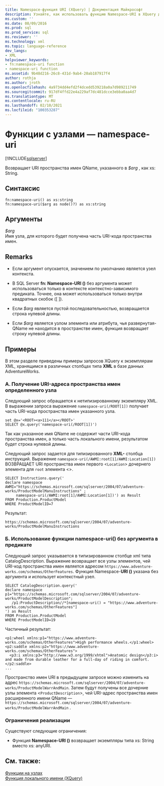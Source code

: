 ```yaml
---
title: Namespace-функция URI (XQuery) | Документация Майкрософт
description: Узнайте, как использовать функцию Namespace-URI в XQuery для возврата URI пространства имен указанного QName.
ms.custom: ''
ms.date: 08/09/2016
ms.prod: sql
ms.prod_service: sql
ms.reviewer: ''
ms.technology: xml
ms.topic: language-reference
dev_langs:
- XML
helpviewer_keywords:
- fn:namespace-uri function
- namespace-uri function
ms.assetid: 9b48d216-26c8-431d-9ab4-20ab187917f4
author: rothja
ms.author: jroth
ms.openlocfilehash: 4a9734dd4efd2f4dcedd539218a0a7d989211749
ms.sourcegitcommit: 917df4ffd22e4a229af7dc481dcce3ebba0aa4d7
ms.translationtype: MT
ms.contentlocale: ru-RU
ms.lasthandoff: 02/10/2021
ms.locfileid: "100353287"
---
```

# <a name="functions-on-nodes---namespace-uri"></a>Функции с узлами — namespace-uri
[!INCLUDE[sqlserver](../includes/applies-to-version/sqlserver.md)]

  Возвращает URI пространства имен QName, указанного в *$arg* , как xs: String.  
  
## <a name="syntax"></a>Синтаксис  
  
```  
fn:namespace-uri() as xs:string  
fn:namespace-uri($arg as node()?) as xs:string  
```  
  
## <a name="arguments"></a>Аргументы  
 *$arg*  
 Имя узла, для которого будет получена часть URI-кода пространства имен.  
  
## <a name="remarks"></a>Remarks  
  
-   Если аргумент опускается, значением по умолчанию является узел контекста.  
  
-   В SQL Server **fn: Namespace-URI ()** без аргумента может использоваться только в контексте контекстно-зависимого предиката. Точнее, она может использоваться только внутри квадратных скобок ([ ]).  
  
-   Если *$arg* является пустой последовательностью, возвращается строка нулевой длины.  
  
-   Если *$arg* является узлом элемента или атрибута, чья развернутая-QName не находится в пространстве имен, функция возвращает строку нулевой длины.  
  
## <a name="examples"></a>Примеры  
 В этом разделе приведены примеры запросов XQuery к экземплярам XML, хранящимся в различных столбцах типа **XML** в базе данных AdventureWorks.  
  
### <a name="a-retrieve-namespace-uri-of-a-specific-node"></a>A. Получение URI-адреса пространства имен определенного узла  
 Следующий запрос обращается к нетипизированному экземпляру XML. В выражении запроса выражение `namespace-uri(/ROOT[1])` получает часть URI-кода пространства имен указанного узла.  
  
```  
set @x='<ROOT><a>111</a></ROOT>'  
SELECT @x.query('namespace-uri(/ROOT[1])')  
```  
  
 Так как указанное имя QName не содержит части URI-кода пространства имен, а только часть локального имени, результатом будет строка нулевой длины.  
  
 Следующий запрос задается для типизированного **XML-** столбца инструкций. Выражение `namespace-uri(/AWMI:root[1]/AWMI:Location[1])` ВОЗВРАЩАЕТ URI пространства имен первого <`Location`> дочернего элемента для `root` элемента <>.  
  
```  
SELECT Instructions.query('  
declare namespace AWMI="https://schemas.microsoft.com/sqlserver/2004/07/adventure-works/ProductModelManuInstructions" ;  
     namespace-uri(/AWMI:root[1]/AWMI:Location[1])') as Result  
FROM Production.ProductModel  
WHERE ProductModelID=7  
```  
  
 Результат:  
  
```  
https://schemas.microsoft.com/sqlserver/2004/07/adventure-works/ProductModelManuInstructions  
```  
  
### <a name="b-using-namespace-uri-without-argument-in-a-predicate"></a>Б. Использование функции namespace-uri() без аргумента в предикате  
 Следующий запрос указывается в типизированном столбце xml типа CatalogDescription. Выражение возвращает все узлы элементов, чей URI-код пространства имен является адресом `https://www.adventure-works.com/schemas/OtherFeatures`. Функция Namespace-**URI ()** указана без аргумента и использует контекстный узел.  
  
```  
SELECT CatalogDescription.query('  
declare namespace p1="https://schemas.microsoft.com/sqlserver/2004/07/adventure-works/ProductModelDescription";  
   /p1:ProductDescription//*[namespace-uri() = "https://www.adventure-works.com/schemas/OtherFeatures"]  
') as Result  
FROM Production.ProductModel  
WHERE ProductModelID=19  
```  
  
 Частичный результат:  
  
```  
<p1:wheel xmlns:p1="https://www.adventure-works.com/schemas/OtherFeatures">High performance wheels.</p1:wheel>  
<p2:saddle xmlns:p2="https://www.adventure-works.com/schemas/OtherFeatures">  
  <p3:i xmlns:p3="http://www.w3.org/1999/xhtml">Anatomic design</p3:i> and made from durable leather for a full-day of riding in comfort.</p2:saddle>  
...  
```  
  
 Пространство имен URI в предыдущем запросе можно изменить на адрес `https://schemas.microsoft.com/sqlserver/2004/07/adventure-works/ProductModelWarrAndMain`. Затем будут получены все дочерние узлы элемента <`ProductDescription`>, чей URI-адрес пространства имен расширенного имени QName — `https://schemas.microsoft.com/sqlserver/2004/07/adventure-works/ProductModelWarrAndMain` .  
  
### <a name="implementation-limitations"></a>Ограничения реализации  
 Существуют следующие ограничения:  
  
-   Функция **Namespace-URI ()** возвращает экземпляры типа xs: String вместо xs: anyURI.  
  
## <a name="see-also"></a>См. также:  
 [Функции на узлах](./xquery-functions-against-the-xml-data-type.md)   
 [Функция локального имени &#40;XQuery&#41;](../xquery/functions-on-nodes-local-name.md)  
  
